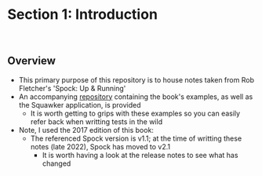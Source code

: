 # Section 1: Introduction

<br>

## Overview
* This primary purpose of this repository is to house notes taken from Rob Fletcher's 'Spock: Up & Running'
* An accompanying [repository](https://github.com/robfletcher/spock-up-and-running) containing the book's examples, as well as the Squawker application, is provided
    * It is worth getting to grips with these examples so you can easily refer back when writting tests in the wild
* Note, I used the 2017 edition of this book:
    * The referenced Spock version is v1.1; at the time of writting these notes (late 2022), Spock has moved to v2.1
        * It is worth having a look at the release notes to see what has changed